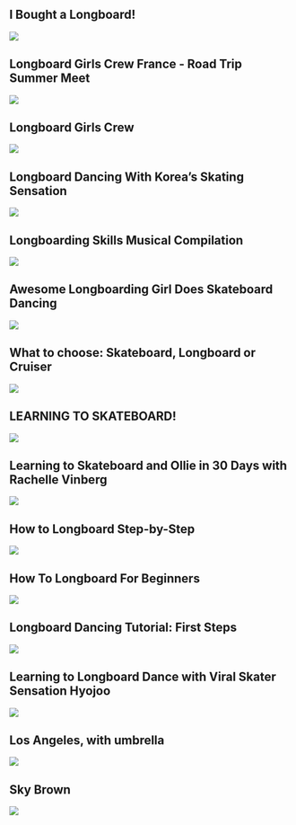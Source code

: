 I Bought a Longboard!
---------------------

[![]( /image/yid-dMeKjQbqy_Y.jpg)](https://www.youtube.com/watch?v=dMeKjQbqy_Y)

Longboard Girls Crew France - Road Trip Summer Meet
---------------------------------------------------

[![]( /image/yid-qiZddu07f7Q.jpg)](https://www.youtube.com/watch?v=qiZddu07f7Q)

Longboard Girls Crew
--------------------

[![]( /image/yid-vZIcbbSUUQQ.jpg)](https://www.youtube.com/watch?v=vZIcbbSUUQQ)

Longboard Dancing With Korea’s Skating Sensation
------------------------------------------------

[![]( /image/yid-tBtggl33hU8.jpg)](https://www.youtube.com/watch?v=tBtggl33hU8)

Longboarding Skills Musical Compilation
---------------------------------------

[![]( /image/yid-tQNzYSUsJdk.jpg)](https://www.youtube.com/watch?v=tQNzYSUsJdk)

Awesome Longboarding Girl Does Skateboard Dancing
-------------------------------------------------

[![]( /image/yid-50BpWno7itc.jpg)](https://www.youtube.com/watch?v=50BpWno7itc)

What to choose: Skateboard, Longboard or Cruiser
------------------------------------------------

[![]( /image/yid-9MknR9u2Sc0.jpg)](https://www.youtube.com/watch?v=9MknR9u2Sc0)

LEARNING TO SKATEBOARD!
-----------------------

[![]( /image/yid-JUjDhNJOIUo.jpg)](https://www.youtube.com/watch?v=JUjDhNJOIUo)

Learning to Skateboard and Ollie in 30 Days with Rachelle Vinberg
-----------------------------------------------------------------

[![]( /image/yid-PJGhiWPI8Qc.jpg)](https://www.youtube.com/watch?v=PJGhiWPI8Qc)

How to Longboard Step-by-Step
-----------------------------

[![]( /image/yid-yDqdF5-qRBM.jpg)](https://www.youtube.com/watch?v=yDqdF5-qRBM)

How To Longboard For Beginners
------------------------------

[![]( /image/yid-zBdrp2tCu4w.jpg)](https://www.youtube.com/watch?v=zBdrp2tCu4w)

Longboard Dancing Tutorial: First Steps
---------------------------------------

[![]( /image/yid-IbXfdXaMsic.jpg)](https://www.youtube.com/watch?v=IbXfdXaMsic)

Learning to Longboard Dance with Viral Skater Sensation Hyojoo
--------------------------------------------------------------

[![]( /image/yid-T_NnzpGa410.jpg)](https://www.youtube.com/watch?v=T_NnzpGa410)

Los Angeles, with umbrella
--------------------------

[![]( /image/yid-AuCv9DV2Nbc.jpg)](https://www.youtube.com/watch?v=AuCv9DV2Nbc)

Sky Brown
---------

[![]( /image/yid-CKJ8aTp9-OY.jpg)](https://www.youtube.com/watch?v=CKJ8aTp9-OY)